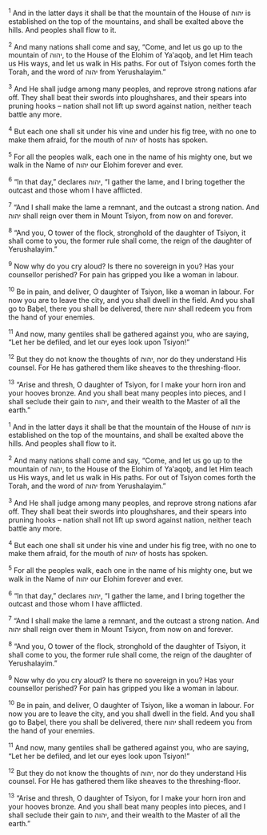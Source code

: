 <sup>1</sup> And in the latter days it shall be that the mountain of the House of יהוה is established on the top of the mountains, and shall be exalted above the hills. And peoples shall flow to it.

<sup>2</sup> And many nations shall come and say, “Come, and let us go up to the mountain of יהוה, to the House of the Elohim of Ya‛aqoḇ, and let Him teach us His ways, and let us walk in His paths. For out of Tsiyon comes forth the Torah, and the word of יהוה from Yerushalayim.”

<sup>3</sup> And He shall judge among many peoples, and reprove strong nations afar off. They shall beat their swords into ploughshares, and their spears into pruning hooks – nation shall not lift up sword against nation, neither teach battle any more.

<sup>4</sup> But each one shall sit under his vine and under his fig tree, with no one to make them afraid, for the mouth of יהוה of hosts has spoken.

<sup>5</sup> For all the peoples walk, each one in the name of his mighty one, but we walk in the Name of יהוה our Elohim forever and ever.

<sup>6</sup> “In that day,” declares יהוה, “I gather the lame, and I bring together the outcast and those whom I have afflicted.

<sup>7</sup> “And I shall make the lame a remnant, and the outcast a strong nation. And יהוה shall reign over them in Mount Tsiyon, from now on and forever.

<sup>8</sup> “And you, O tower of the flock, stronghold of the daughter of Tsiyon, it shall come to you, the former rule shall come, the reign of the daughter of Yerushalayim.”

<sup>9</sup> Now why do you cry aloud? Is there no sovereign in you? Has your counsellor perished? For pain has gripped you like a woman in labour.

<sup>10</sup> Be in pain, and deliver, O daughter of Tsiyon, like a woman in labour. For now you are to leave the city, and you shall dwell in the field. And you shall go to Baḇel, there you shall be delivered, there יהוה shall redeem you from the hand of your enemies.

<sup>11</sup> And now, many gentiles shall be gathered against you, who are saying, “Let her be defiled, and let our eyes look upon Tsiyon!”

<sup>12</sup> But they do not know the thoughts of יהוה, nor do they understand His counsel. For He has gathered them like sheaves to the threshing-floor.

<sup>13</sup> “Arise and thresh, O daughter of Tsiyon, for I make your horn iron and your hooves bronze. And you shall beat many peoples into pieces, and I shall seclude their gain to יהוה, and their wealth to the Master of all the earth.”

<sup>1</sup> And in the latter days it shall be that the mountain of the House of יהוה is established on the top of the mountains, and shall be exalted above the hills. And peoples shall flow to it.

<sup>2</sup> And many nations shall come and say, “Come, and let us go up to the mountain of יהוה, to the House of the Elohim of Ya‛aqoḇ, and let Him teach us His ways, and let us walk in His paths. For out of Tsiyon comes forth the Torah, and the word of יהוה from Yerushalayim.”

<sup>3</sup> And He shall judge among many peoples, and reprove strong nations afar off. They shall beat their swords into ploughshares, and their spears into pruning hooks – nation shall not lift up sword against nation, neither teach battle any more.

<sup>4</sup> But each one shall sit under his vine and under his fig tree, with no one to make them afraid, for the mouth of יהוה of hosts has spoken.

<sup>5</sup> For all the peoples walk, each one in the name of his mighty one, but we walk in the Name of יהוה our Elohim forever and ever.

<sup>6</sup> “In that day,” declares יהוה, “I gather the lame, and I bring together the outcast and those whom I have afflicted.

<sup>7</sup> “And I shall make the lame a remnant, and the outcast a strong nation. And יהוה shall reign over them in Mount Tsiyon, from now on and forever.

<sup>8</sup> “And you, O tower of the flock, stronghold of the daughter of Tsiyon, it shall come to you, the former rule shall come, the reign of the daughter of Yerushalayim.”

<sup>9</sup> Now why do you cry aloud? Is there no sovereign in you? Has your counsellor perished? For pain has gripped you like a woman in labour.

<sup>10</sup> Be in pain, and deliver, O daughter of Tsiyon, like a woman in labour. For now you are to leave the city, and you shall dwell in the field. And you shall go to Baḇel, there you shall be delivered, there יהוה shall redeem you from the hand of your enemies.

<sup>11</sup> And now, many gentiles shall be gathered against you, who are saying, “Let her be defiled, and let our eyes look upon Tsiyon!”

<sup>12</sup> But they do not know the thoughts of יהוה, nor do they understand His counsel. For He has gathered them like sheaves to the threshing-floor.

<sup>13</sup> “Arise and thresh, O daughter of Tsiyon, for I make your horn iron and your hooves bronze. And you shall beat many peoples into pieces, and I shall seclude their gain to יהוה, and their wealth to the Master of all the earth.”

